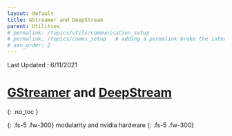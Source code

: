 ```yaml
---
layout: default
title: GStreamer and DeepStream
parent: Utilities
# permalink: /topics/utils/communication_setup
# permalink: /topics/comms_setup   # adding a permalink broke the internal linking to a topic 
# nav_order: 2
---
```

Last Updated : 6/11/2021
# [GStreamer](https://gstreamer.freedesktop.org/) and [DeepStream](https://developer.nvidia.com/deepstream-sdk)
{: .no_toc }

{: .fs-5 .fw-300}
modularity and nvidia hardware
{: .fs-5 .fw-300}
<!--
{: .no_toc .text-delta}
1. TOC
{:toc}
-->

